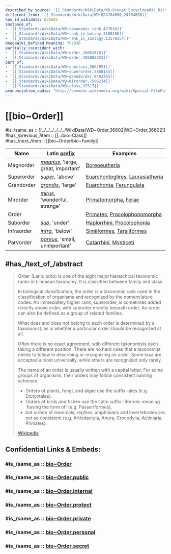 ```yaml
---
described_by_source: '[[_Standards/WikiData/WD~Granat_Encyclopedic_Dictionary,4532138]]'
different_from: '[[_Standards/WikiData/WD~Q24704850,24704850]]'
has_id_wikidata: Q36602
instance_of:
- '[[_Standards/WikiData/WD~taxonomic_rank,427626]]'
- '[[_Standards/WikiData/WD~rank_in_botany,3100180]]'
- '[[_Standards/WikiData/WD~rank_in_zoology,13578154]]'
OmegaWiki_Defined_Meaning: 797936
partially_coincident_with:
- '[[_Standards/WikiData/WD~order,10861678]]'
- '[[_Standards/WikiData/WD~order,105883353]]'
part_of:
- '[[_Standards/WikiData/WD~subclass,5867051]]'
- '[[_Standards/WikiData/WD~superorder,5868144]]'
- '[[_Standards/WikiData/WD~grandorder,6462265]]'
- '[[_Standards/WikiData/WD~mirorder,7506274]]'
- '[[_Standards/WikiData/WD~class,37517]]'
pronunciation_audio: "http://commons.wikimedia.org/wiki/Special:FilePath/LL-Q9610%20%28ben%29-Tahmid-%E0%A6%AC%E0%A6%B0%E0%A7%8D%E0%A6%97.wav"
---
```


# [[bio~Order]] 

#is_/same_as :: [[../../../../../../WikiData/WD~Order,36602|WD~Order,36602]]   
#has_/previous_/item :: [[../bio~Class]]  
#has_/next_/item :: [[bio~Order/bio~Family]]  

|Name|Latin [prefix](https://en.wikipedia.org/wiki/Prefix "Prefix")|Examples|
|---|---|---|
|Magnorder|_[magnus](https://en.wiktionary.org/wiki/magnus#Latin "wikt:magnus")_, 'large, great, important'|[Boreoeutheria](https://en.wikipedia.org/wiki/Boreoeutheria "Boreoeutheria")|
|Superorder|_[super](https://en.wiktionary.org/wiki/super#Latin "wikt:super")_, 'above'|[Euarchontoglires](https://en.wikipedia.org/wiki/Euarchontoglires "Euarchontoglires"), [Laurasiatheria](https://en.wikipedia.org/wiki/Laurasiatheria "Laurasiatheria")|
|Grandorder|_[grandis](https://en.wiktionary.org/wiki/grandis#Latin "wikt:grandis")_, 'large'|[Euarchonta](https://en.wikipedia.org/wiki/Euarchonta "Euarchonta"), [Ferungulata](https://en.wikipedia.org/wiki/Ferungulata "Ferungulata")|
|Mirorder|_[mirus](https://en.wiktionary.org/wiki/mirus#Latin "wikt:mirus")_, 'wonderful, strange'|[Primatomorpha](https://en.wikipedia.org/wiki/Primatomorpha "Primatomorpha"), [Ferae](https://en.wikipedia.org/wiki/Ferae "Ferae")|
|Order||[Primates](https://en.wikipedia.org/wiki/Primate "Primate"), [Procolophonomorpha](https://en.wikipedia.org/wiki/Procolophonomorpha "Procolophonomorpha")|
|Suborder|_[sub](https://en.wiktionary.org/wiki/sub#Latin "wikt:sub")_, 'under'|[Haplorrhini](https://en.wikipedia.org/wiki/Haplorrhini "Haplorrhini"), [Procolophonia](https://en.wikipedia.org/wiki/Procolophonia "Procolophonia")|
|Infraorder|_[infra](https://en.wiktionary.org/wiki/infra#Latin "wikt:infra")_, 'below'|[Simiiformes](https://en.wikipedia.org/wiki/Simiiformes "Simiiformes"), [Tarsiiformes](https://en.wikipedia.org/wiki/Tarsiiformes "Tarsiiformes")|
|Parvorder|_[parvus](https://en.wiktionary.org/wiki/parvus#Latin "wikt:parvus")_, 'small, unimportant'|[Catarrhini](https://en.wikipedia.org/wiki/Catarrhini "Catarrhini"), [Mysticeti](https://en.wikipedia.org/wiki/Baleen_whale "Baleen whale")|

## #has_/text_of_/abstract 

> Order (Latin: ordo) is one of the eight major hierarchical taxonomic ranks in Linnaean taxonomy. 
> It is classified between family and class. 
> 
> In biological classification, the order is a taxonomic rank used in the classification of organisms 
> and recognized by the nomenclature codes. 
> An immediately higher rank, superorder, is sometimes added directly above order, 
> with suborder directly beneath order. 
> An order can also be defined as a group of related families.
>
> What does and does not belong to each order is determined by a taxonomist, 
> as is whether a particular order should be recognized at all. 
> 
> Often there is no exact agreement, with different taxonomists each taking a different position. 
> There are no hard rules that a taxonomist needs to follow in describing or recognizing an order. 
> Some taxa are accepted almost universally, while others are recognized only rarely.
>
> The name of an order is usually written with a capital letter. 
> For some groups of organisms, their orders may follow consistent naming schemes. 
> - Orders of plants, fungi, and algae use the suffix -ales (e.g. Dictyotales). 
> - Orders of birds and fishes use the Latin suffix -iformes meaning 'having the form of' (e.g. Passeriformes), 
> - but orders of mammals, reptiles, amphibians and invertebrates are not so consistent 
> (e.g. Artiodactyla, Anura, Crocodylia, Actiniaria, Primates).
>
> [Wikipedia](https://en.wikipedia.org/wiki/Order%20(biology)) 


## Confidential Links & Embeds: 

### #is_/same_as :: [bio~Order](/_Standards/bio/bio~Domain/Eukarya/Animal/Bilateria/bio~Class/bio~Order.md) 

### #is_/same_as :: [bio~Order.public](/_public/bio/bio~Domain/Eukarya/Animal/Bilateria/bio~Class/bio~Order.public.md) 

### #is_/same_as :: [bio~Order.internal](/_internal/bio/bio~Domain/Eukarya/Animal/Bilateria/bio~Class/bio~Order.internal.md) 

### #is_/same_as :: [bio~Order.protect](/_protect/bio/bio~Domain/Eukarya/Animal/Bilateria/bio~Class/bio~Order.protect.md) 

### #is_/same_as :: [bio~Order.private](/_private/bio/bio~Domain/Eukarya/Animal/Bilateria/bio~Class/bio~Order.private.md) 

### #is_/same_as :: [bio~Order.personal](/_personal/bio/bio~Domain/Eukarya/Animal/Bilateria/bio~Class/bio~Order.personal.md) 

### #is_/same_as :: [bio~Order.secret](/_secret/bio/bio~Domain/Eukarya/Animal/Bilateria/bio~Class/bio~Order.secret.md)

